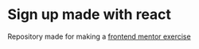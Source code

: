 # Sign up made with react

Repository made for making a [frontend mentor exercise](https://www.frontendmentor.io/challenges/intro-component-with-signup-form-5cf91bd49edda32581d28fd1)
